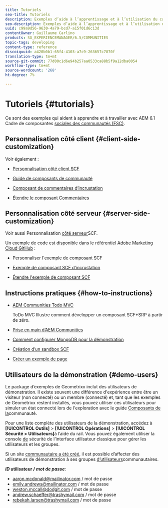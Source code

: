 ```yaml
---
title: Tutoriels
seo-title: Tutoriels
description: Exemples d’aide à l’apprentissage et à l’utilisation du cadre de composants sociaux en AEM Communities (SCF)
seo-description: Exemples d’aide à l’apprentissage et à l’utilisation du cadre de composants sociaux en AEM Communities (SCF)
uuid: c99a9d56-9630-4a79-bcd7-a15f01d6c13d
contentOwner: Guillaume Carlino
products: SG_EXPERIENCEMANAGER/6.5/COMMUNITIES
topic-tags: developing
content-type: reference
discoiquuid: a420b0b1-65f4-4103-a7c9-263657c7870f
translation-type: tm+mt
source-git-commit: 77d00c1d6e94b257aa0533ca88b5f9a12dba0054
workflow-type: tm+mt
source-wordcount: '268'
ht-degree: 7%

---
```



# Tutoriels {#tutorials}

Ce sont des exemples qui aident à apprendre et à travailler avec AEM 6.1 Cadre de composantes [sociales des communautés (FSC)](scf.md).

## Personnalisation côté client {#client-side-customization}

Voir également :

* [Personnalisation côté client SCF](client-customize.md)

* [Guide de composants de communauté](components-guide.md)

* [Composant de commentaires d’incrustation](overlay-comments.md)

* [Étendre le composant Commentaires](extend-comments.md)

## Personnalisation côté serveur {#server-side-customization}

Voir aussi Personnalisation [côté serveur](server-customize.md)SCF.

Un exemple de code est disponible dans le référentiel [Adobe Marketing Cloud GitHub](https://github.com/Adobe-Marketing-Cloud) :

* [Personnaliser l&#39;exemple de composant SCF](https://github.com/Adobe-Marketing-Cloud/aem-scf-sample-components-customize)

* [Exemple de composant SCF d’incrustation](https://github.com/Adobe-Marketing-Cloud/aem-scf-sample-components-overlay)

* [Étendre l&#39;exemple de composant SCF](https://github.com/Adobe-Marketing-Cloud/aem-scf-sample-components-extension)

## Instructions pratiques {#how-to-instructions}

* [AEM Communities Todo MVC](https://github.com/Adobe-Marketing-Cloud/aem-communities-todomvc-sample)

   ToDo MVC Illustre comment développer un composant SCF+SRP à partir de zéro.

* [Prise en main d’AEM Communities](getting-started.md)

* [Comment configurer MongoDB pour la démonstration](demo-mongo.md)

* [Création d’un sandbox SCF](an-scf-sandbox.md)

* [Créer un exemple de page](create-sample-page.md)

## Utilisateurs de la démonstration {#demo-users}

Le package d’exemples de Geometrixx inclut des utilisateurs de démonstration. Il existe souvent une différence d&#39;expérience entre être un visiteur (non connecté) ou un membre (connecté) et, tant que les exemples de Geometrixx restent installés, vous pouvez utiliser ces utilisateurs pour simuler un état connecté lors de l&#39;exploration avec le guide [Composants de la](components-guide.md)communauté.

Pour une liste complète des utilisateurs de la démonstration, accédez à **[!UICONTROL Outils]** > **[!UICONTROL Opérations]** > **[!UICONTROL Sécurité > Utilisateurs]**&#x200B;à l’aide du rail. Vous pouvez également utiliser la console [de](http://localhost:4502/useradmin) sécurité de l’interface utilisateur classique pour gérer les utilisateurs et les groupes.

Si un site [communautaire a été créé](getting-started.md), il est possible d’affecter des utilisateurs de démonstration à ses groupes [d’utilisateurs](users.md)communautaires.

***ID* utilisateur / *mot de passe***:

* aaron.mcdonald@mailinator.com / mot de passe
* emily.andrews@mailinator.com / mot de passe
* weston.mccall@dodgit.com / mot de passe
* andrew.schaeffer@trashymail.com / mot de passe
* rebekah.larsen@trashymail.com / mot de passe
